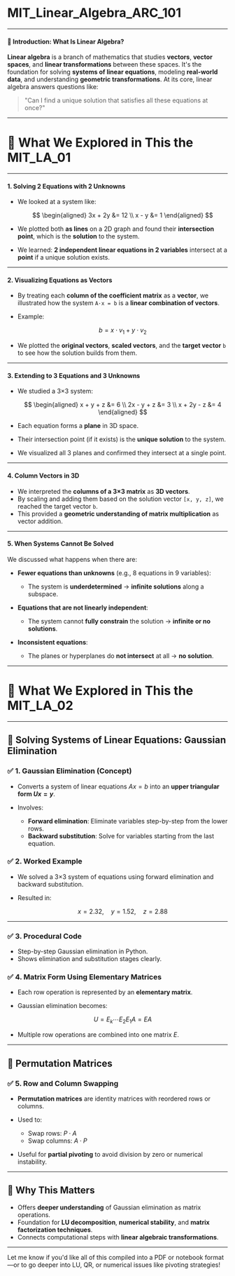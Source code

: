 # MIT_Linear_Algebra_ARC_101

---

#### 🔰 Introduction: What Is Linear Algebra?

**Linear algebra** is a branch of mathematics that studies **vectors**, **vector spaces**, and **linear transformations** between these spaces. It's the foundation for solving **systems of linear equations**, modeling **real-world data**, and understanding **geometric transformations**. At its core, linear algebra answers questions like:

> "Can I find a unique solution that satisfies all these equations at once?"

---

# 🧩 What We Explored in This the MIT_LA_01

---

#### 1. **Solving 2 Equations with 2 Unknowns**

* We looked at a system like:

  $$
  \begin{aligned}
  3x + 2y &= 12 \\
  x - y &= 1
  \end{aligned}
  $$
* We plotted both **as lines** on a 2D graph and found their **intersection point**, which is the **solution** to the system.
* We learned: **2 independent linear equations in 2 variables** intersect at a **point** if a unique solution exists.

---

#### 2. **Visualizing Equations as Vectors**

* By treating each **column of the coefficient matrix** as a **vector**, we illustrated how the system `A·x = b` is a **linear combination of vectors**.
* Example:

  $$
  b = x \cdot v_1 + y \cdot v_2
  $$
* We plotted the **original vectors**, **scaled vectors**, and the **target vector** `b` to see how the solution builds from them.

---

#### 3. **Extending to 3 Equations and 3 Unknowns**

* We studied a 3×3 system:

  $$
  \begin{aligned}
  x + y + z &= 6 \\
  2x - y + z &= 3 \\
  x + 2y - z &= 4
  \end{aligned}
  $$
* Each equation forms a **plane** in 3D space.
* Their intersection point (if it exists) is the **unique solution** to the system.
* We visualized all 3 planes and confirmed they intersect at a single point.

---

#### 4. **Column Vectors in 3D**

* We interpreted the **columns of a 3×3 matrix** as **3D vectors**.
* By scaling and adding them based on the solution vector `[x, y, z]`, we reached the target vector `b`.
* This provided a **geometric understanding of matrix multiplication** as vector addition.

---

#### 5. **When Systems Cannot Be Solved**

We discussed what happens when there are:

* **Fewer equations than unknowns** (e.g., 8 equations in 9 variables):

  * The system is **underdetermined** → **infinite solutions** along a subspace.
* **Equations that are not linearly independent**:

  * The system cannot **fully constrain** the solution → **infinite or no solutions**.
* **Inconsistent equations**:

  * The planes or hyperplanes do **not intersect** at all → **no solution**.
___
# 🧩 What We Explored in This the MIT_LA_02

---

## 🧮 **Solving Systems of Linear Equations: Gaussian Elimination**

### ✅ **1. Gaussian Elimination (Concept)**

* Converts a system of linear equations $Ax = b$ into an **upper triangular form $Ux = y$**.
* Involves:

  * **Forward elimination**: Eliminate variables step-by-step from the lower rows.
  * **Backward substitution**: Solve for variables starting from the last equation.

### ✅ **2. Worked Example**

* We solved a 3×3 system of equations using forward elimination and backward substitution.
* Resulted in:

  $$
  x = 2.32,\quad y = 1.52,\quad z = 2.88
  $$

---

### ✅ **3. Procedural Code**

* Step-by-step Gaussian elimination in Python.
* Shows elimination and substitution stages clearly.

### ✅ **4. Matrix Form Using Elementary Matrices**

* Each row operation is represented by an **elementary matrix**.
* Gaussian elimination becomes:

  $$
  U = E_k \cdots E_2 E_1 A = EA
  $$
* Multiple row operations are combined into one matrix $E$.

---

## 🔁 **Permutation Matrices**

### ✅ **5. Row and Column Swapping**

* **Permutation matrices** are identity matrices with reordered rows or columns.
* Used to:

  * Swap rows: $P \cdot A$
  * Swap columns: $A \cdot P$
* Useful for **partial pivoting** to avoid division by zero or numerical instability.

---

## 🔢 **Why This Matters**

* Offers **deeper understanding** of Gaussian elimination as matrix operations.
* Foundation for **LU decomposition**, **numerical stability**, and **matrix factorization techniques**.
* Connects computational steps with **linear algebraic transformations**.

---

Let me know if you'd like all of this compiled into a PDF or notebook format—or to go deeper into LU, QR, or numerical issues like pivoting strategies!

